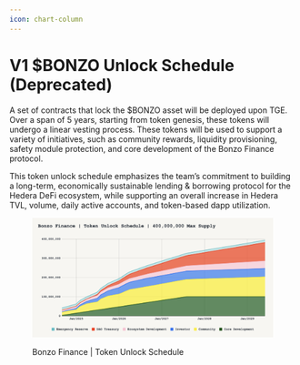 ```yaml
---
icon: chart-column
---
```


# V1 $BONZO Unlock Schedule (Deprecated)

A set of contracts that lock the $BONZO asset will be deployed upon TGE. Over a span of 5 years, starting from token genesis, these tokens will undergo a linear vesting process. These tokens will be used to support a variety of initiatives, such as community rewards, liquidity provisioning, safety module protection, and core development of the Bonzo Finance protocol.

This token unlock schedule emphasizes the team’s commitment to building a long-term, economically sustainable lending & borrowing protocol for the Hedera DeFi ecosystem, while supporting an overall increase in Hedera TVL, volume, daily active accounts, and token-based dapp utilization.

<figure><img src="../.gitbook/assets/image (1).png" alt=""><figcaption><p>Bonzo Finance | Token Unlock Schedule</p></figcaption></figure>
